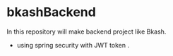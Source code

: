# bkashBackend
In this repository will make backend project like Bkash.
- using spring security with JWT token .
